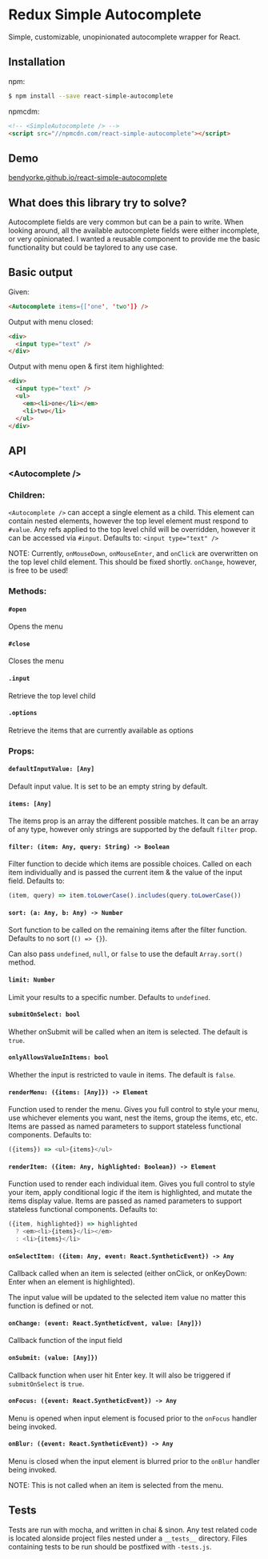 # Redux Simple Autocomplete

Simple, customizable, unopinionated autocomplete wrapper for React.

## Installation

npm:

```bash
$ npm install --save react-simple-autocomplete
```

npmcdm:

```html
<!-- <SimpleAutocomplete /> -->
<script src="//npmcdn.com/react-simple-autocomplete"></script>
```

## Demo

[bendyorke.github.io/react-simple-autocomplete](http://bendyorke.github.io/react-simple-autocomplete)

## What does this library try to solve?

Autocomplete fields are very common but can be a pain to write.  When looking around, all the available autocomplete fields were either incomplete, or very opinionated.  I wanted a reusable component to provide me the basic functionality but could be taylored to any use case.

## Basic output

Given:

```html
<Autocomplete items={['one', 'two']} />
```

Output with menu closed:

```html
<div>
  <input type="text" />
</div>
```

Output with menu open & first item highlighted:

```html
<div>
  <input type="text" />
  <ul>
    <em><li>one</li></em>
    <li>two</li>
  </ul>
</div>
```

## API

### &lt;Autocomplete />

### Children:

`<Autocomplete />` can accept a single element as a child.  This element can contain nested elements, however the top level element must respond to `#value`.  Any refs applied to the top level child will be overridden, however it can be accessed via `#input`.  Defaults to: `<input type="text" />`

NOTE: Currently, `onMouseDown`, `onMouseEnter`, and `onClick` are overwritten on the top level child element.  This should be fixed shortly.  `onChange`, however, is free to be used!

### Methods:

#### `#open`

Opens the menu

#### `#close`

Closes the menu

#### `.input`

Retrieve the top level child

#### `.options`

Retrieve the items that are currently available as options

### Props:

#### `defaultInputValue: [Any]`

Default input value. It is set to be an empty string by default.

#### `items: [Any]`

The items prop is an array the different possible matches.  It can be an array of any type, however only strings are supported by the default `filter` prop.

#### `filter: (item: Any, query: String) -> Boolean`

Filter function to decide which items are possible choices.  Called on each item individually and is passed the current item & the value of the input field. Defaults to:

```js
(item, query) => item.toLowerCase().includes(query.toLowerCase())
```

#### `sort: (a: Any, b: Any) -> Number`

Sort function to be called on the remaining items after the filter function.  Defaults to no sort (`() => {}`).

Can also pass `undefined`, `null`, or `false` to use the default `Array.sort()` method.

#### `limit: Number`

Limit your results to a specific number.  Defaults to `undefined`.

#### `submitOnSelect: bool`

Whether onSubmit will be called when an item is selected. The default is `true`.

#### `onlyAllowsValueInItems: bool`

Whether the input is restricted to vaule in items. The default is `false`.

#### `renderMenu: ({items: [Any]}) -> Element`

Function used to render the menu.  Gives you full control to style your menu, use whichever elements you want, nest the items, group the items, etc, etc.  Items are passed as named parameters to support stateless functional components.  Defaults to:

```js
({items}) => <ul>{items}</ul>
```

#### `renderItem: ({item: Any, highlighted: Boolean}) -> Element`

Function used to render each individual item.  Gives you full control to style your item, apply conditional logic if the item is highlighted, and mutate the items display value.  Items are passed as named parameters to support stateless functional components.  Defaults to:

```js
({item, highlighted}) => highlighted
  ? <em><li>{items}</li></em>
  : <li>{items}</li>
```

#### `onSelectItem: ({item: Any, event: React.SyntheticEvent}) -> Any`

Callback called when an item is selected (either onClick, or onKeyDown: Enter when an element is highlighted).

The input value will be updated to the selected item value no matter this function is defined or not.

#### `onChange: (event: React.SyntheticEvent, value: [Any]})`

Callback function of the input field

#### `onSubmit: (value: [Any]})`

Callback function when user hit Enter key. It will also be triggered if `submitOnSelect` is `true`.

#### `onFocus: ({event: React.SyntheticEvent}) -> Any`

Menu is opened when input element is focused prior to the `onFocus` handler being invoked.

#### `onBlur: ({event: React.SyntheticEvent}) -> Any`

Menu is closed when the input element is blurred prior to the `onBlur` handler being invoked.

NOTE: This is not called when an item is selected from the menu.

## Tests

Tests are run with mocha, and written in chai & sinon.  Any test related code is located alonside project files nested under a `__tests__` directory.  Files containing tests to be run should be postfixed with `-tests.js`.
